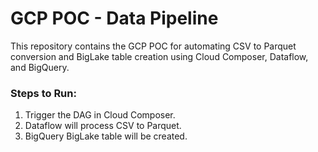 # GCP POC - Data Pipeline
This repository contains the GCP POC for automating CSV to Parquet conversion and BigLake table creation using Cloud Composer, Dataflow, and BigQuery.
### Steps to Run:
1. Trigger the DAG in Cloud Composer.
2. Dataflow will process CSV to Parquet.
3. BigQuery BigLake table will be created.

